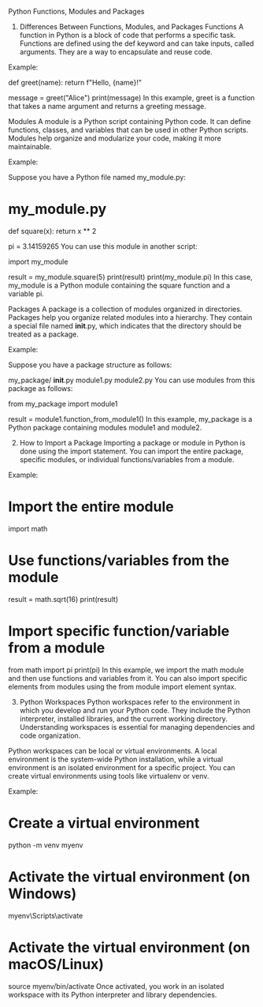 Python Functions, Modules and Packages
1. Differences Between Functions, Modules, and Packages
Functions
A function in Python is a block of code that performs a specific task. Functions are defined using the def keyword and can take inputs, called arguments. They are a way to encapsulate and reuse code.

Example:

def greet(name):
    return f"Hello, {name}!"

message = greet("Alice")
print(message)
In this example, greet is a function that takes a name argument and returns a greeting message.

Modules
A module is a Python script containing Python code. It can define functions, classes, and variables that can be used in other Python scripts. Modules help organize and modularize your code, making it more maintainable.

Example:

Suppose you have a Python file named my_module.py:

# my_module.py
def square(x):
    return x ** 2

pi = 3.14159265
You can use this module in another script:

import my_module

result = my_module.square(5)
print(result)
print(my_module.pi)
In this case, my_module is a Python module containing the square function and a variable pi.

Packages
A package is a collection of modules organized in directories. Packages help you organize related modules into a hierarchy. They contain a special file named __init__.py, which indicates that the directory should be treated as a package.

Example:

Suppose you have a package structure as follows:

my_package/
    __init__.py
    module1.py
    module2.py
You can use modules from this package as follows:

from my_package import module1

result = module1.function_from_module1()
In this example, my_package is a Python package containing modules module1 and module2.

2. How to Import a Package
Importing a package or module in Python is done using the import statement. You can import the entire package, specific modules, or individual functions/variables from a module.

Example:

# Import the entire module
import math

# Use functions/variables from the module
result = math.sqrt(16)
print(result)

# Import specific function/variable from a module
from math import pi
print(pi)
In this example, we import the math module and then use functions and variables from it. You can also import specific elements from modules using the from module import element syntax.

3. Python Workspaces
Python workspaces refer to the environment in which you develop and run your Python code. They include the Python interpreter, installed libraries, and the current working directory. Understanding workspaces is essential for managing dependencies and code organization.

Python workspaces can be local or virtual environments. A local environment is the system-wide Python installation, while a virtual environment is an isolated environment for a specific project. You can create virtual environments using tools like virtualenv or venv.

Example:

# Create a virtual environment
python -m venv myenv

# Activate the virtual environment (on Windows)
myenv\Scripts\activate

# Activate the virtual environment (on macOS/Linux)
source myenv/bin/activate
Once activated, you work in an isolated workspace with its Python interpreter and library dependencies.
